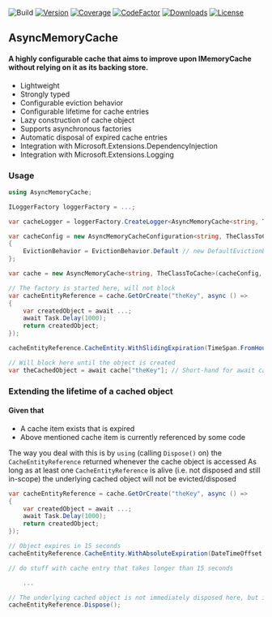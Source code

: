 ![Build](https://img.shields.io/github/actions/workflow/status/calledude/AsyncMemoryCache/build.yml)
[![Version](https://img.shields.io/nuget/v/AsyncMemoryCache)](https://www.nuget.org/packages/AsyncMemoryCache)
[![Coverage](https://codecov.io/gh/calledude/AsyncMemoryCache/graph/badge.svg)](https://codecov.io/gh/calledude/AsyncMemoryCache)
[![CodeFactor](https://img.shields.io/codefactor/grade/github/calledude/AsyncMemoryCache)](https://www.codefactor.io/repository/github/calledude/asyncmemorycache/)
[![Downloads](https://img.shields.io/nuget/dt/AsyncMemoryCache)](https://www.nuget.org/packages/AsyncMemoryCache)
[![License](https://img.shields.io/github/license/calledude/AsyncMemoryCache)](https://github.com/calledude/AsyncMemoryCache/blob/master/LICENSE)

## AsyncMemoryCache
#### A highly configurable cache that aims to improve upon IMemoryCache without relying on it as its backing store.

- Lightweight
- Strongly typed
- Configurable eviction behavior
- Configurable lifetime for cache entries
- Lazy construction of cache object
- Supports asynchronous factories
- Automatic disposal of expired cache entries
- Integration with Microsoft.Extensions.DependencyInjection
- Integration with Microsoft.Extensions.Logging


### Usage
```cs
using AsyncMemoryCache;

ILoggerFactory loggerFactory = ...;

var cacheLogger = loggerFactory.CreateLogger<AsyncMemoryCache<string, TheClassToCache>>();

var cacheConfig = new AsyncMemoryCacheConfiguration<string, TheClassToCache>
{
	EvictionBehavior = EvictionBehavior.Default // new DefaultEvictionBehavior(TimeProvider.System, TimeSpan.FromSeconds(45))
};

var cache = new AsyncMemoryCache<string, TheClassToCache>(cacheConfig, cacheLogger); // Logger is optional

// The factory is started here, will not block
var cacheEntityReference = cache.GetOrCreate("theKey", async () =>
{
	var createdObject = await ...;
	await Task.Delay(1000);
	return createdObject;
});

cacheEntityReference.CacheEntity.WithSlidingExpiration(TimeSpan.FromHours(12));

// Will block here until the object is created
var theCachedObject = await cache["theKey"]; // Short-hand for await cache["theKey"].CacheEntity.ObjectFactory;
```

### Extending the lifetime of a cached object
#### Given that
- A cache item exists that is expired
- Above mentioned cache item is currently referenced by some code

The way you deal with this is by `using` (calling `Dispose()` on) the `CacheEntityReference` returned whenever the cache object is accessed
As long as at least one `CacheEntityReference` is alive (i.e. not disposed and still in-scope) the underlying cached object will not be evicted/disposed

```cs
var cacheEntityReference = cache.GetOrCreate("theKey", async () =>
{
	var createdObject = await ...;
	await Task.Delay(1000);
	return createdObject;
});

// Object expires in 15 seconds
cacheEntityReference.CacheEntity.WithAbsoluteExpiration(DateTimeOffset.UtcNow.AddSeconds(15));

// do stuff with cache entry that takes longer than 15 seconds

	...

// The underlying cached object is not immediately disposed here, but is now eligible for disposal later on by eviction behaviors (if enabled)
cacheEntityReference.Dispose();
```
